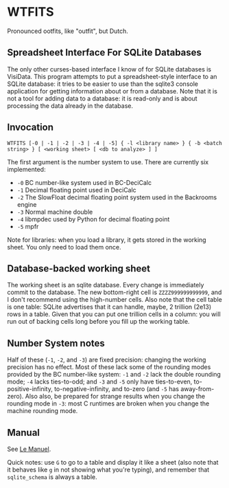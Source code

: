 WTFITS
======
Pronounced ootfits, like "outfit", but Dutch.


Spreadsheet Interface For SQLite Databases
------------------------------------------
The only other curses-based interface I know of for SQLite databases is VisiData. This program attempts to put a spreadsheet-style interface to an SQLite database: it tries to be easier to use than the sqlite3 console application for getting information about or from a database. Note that it is not a tool for adding data to a database: it is read-only and is about processing the data already in the database.


Invocation
----------
` WTFITS [-0 | -1 | -2 | -3 | -4 | -5] { -l <library name> } { -b <batch string> } [ <working sheet> [ <db to analyze> ] ] `

The first argument is the number system to use. There are currently six implemented:
* `-0` BC number-like system used in BC-DeciCalc
* `-1` Decimal floating point used in DeciCalc
* `-2` The SlowFloat decimal floating point system used in the Backrooms engine
* `-3` Normal machine double
* `-4` libmpdec used by Python for decimal floating point
* `-5` mpfr

Note for libraries: when you load a library, it gets stored in the working sheet. You only need to load them once.


Database-backed working sheet
-----------------------------
The working sheet is an sqlite database. Every change is immediately commit to the database. The new bottom-right cell is `ZZZZ999999999999`, and I don't recommend using the high-number cells. Also note that the cell table is one table: SQLite advertises that it can handle, maybe, 2 trillion (2e13) rows in a table. Given that you can put one trillion cells in a column: you will run out of backing cells long before you fill up the working table.


Number System notes
-------------------
Half of these (`-1`, `-2`, and `-3`) are fixed precision: changing the working precision has no effect. Most of these lack some of the rounding modes provided by the BC number-like system: `-1` and `-2` lack the double rounding mode; `-4` lacks ties-to-odd; and `-3` and `-5` only have ties-to-even, to-positive-infinity, to-negative-infinity, and to-zero (and `-5` has away-from-zero). Also also, be prepared for strange results when you change the rounding mode in `-3`: most C runtimes are broken when you change the machine rounding mode.

Manual
------
See [Le Manuel](Manuel.md).

Quick notes: use `G` to go to a table and display it like a sheet (also note that it behaves like `g` in not showing what you're typing), and remember that `sqlite_schema` is always a table.
